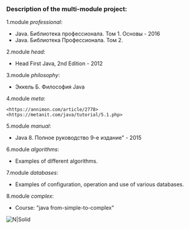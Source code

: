 ### Description of the multi-module project:


1.module _professional_: 

- Java. Библиотека профессионала. Том 1. Основы - 2016
- Java. Библиотека Профессионала. Том 2.

2.module _head_:

- Head First Java, 2nd Edition - 2012

3.module _philosophy_:

- Эккель Б. Философия Java

4.module _meta_:
```
<https://annimon.com/article/2778>
<https://metanit.com/java/tutorial/5.1.php>
```
5.module _manual_: 
- Java 8. Полное руководство 9-е издание" - 2015

6.module _algorithms_:
- Examples of different algorithms.

7.module _databases_:
- Examples of configuration, operation and use of various databases.

8.module _complex_:
- Course: "java from-simple-to-complex"


![N|Solid](https://c.radikal.ru/c17/2002/5c/c14d1fe0268e.png)